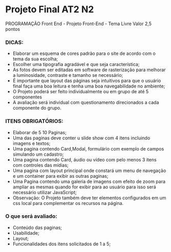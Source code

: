 # Projeto Final AT2 N2

PROGRAMAÇÃO Front End - 
Projeto Front-End - 
Tema Livre Valor 2,5 pontos

### DICAS:
- Elaborar um esquema de cores padrão para o site de acordo com o tema da sua escolha;
- Escolher uma tipografia agradável e que seja característica;
- As fotos devem ser editadas em software de rasterização para melhorar a luminosidade, contraste e tamanho se necessário;
- É importante que layout das páginas seja intuitivos para que o usuário final faça uma boa leitura e tenha uma boa navegabilidade no ambiente;
- O Projeto poderá ser feito individualmente ou em grupo de até 5 componentes
- A avaliação será individual com questionamento direcionados a cada componente do grupo.

### ITENS OBRIGATÓRIOS:
- Elaborar de 5  10 Paginas;
- Uma das paginas deve conter u slide show com 4 itens incluindo imagens e textos;
- Uma pagina contendo Card,Modal, formulário com exemplo de campos simulando um cadastro;
- Uma pagina contendo Card, áudio ou vídeo com pelo menos 3 itens com controles das mídias;
- Uma pagina com layout principal onde constará um menu de navegação e um container para exibir as outras paginas;
- Uma Pagina contendo uma galeria de imagens com efeito de zoom para ampliar as mesmas quando for exibir para ao usuário para isso será necessário utilizar JavaScript;
- Observação: O Projeto também deve ter elementos configurados em um css local para complementar os recursos na página.


### O que será avaliado:
- Conteúdo das paginas;
- Usabilidade;
- Layout;
- Funcionalidades dos itens solicitados de 1 a 5;

